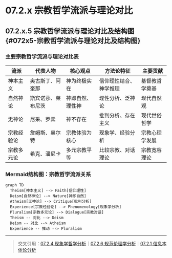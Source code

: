 # 07.2.x 宗教哲学流派与理论对比

## 07.2.x.5 宗教哲学流派与理论对比及结构图 {#072x5-宗教哲学流派与理论对比及结构图}

### 主要宗教哲学流派与理论对比表

| 流派         | 代表人物         | 核心观点         | 方法论特征         | 主要贡献         |
|--------------|------------------|------------------|--------------------|------------------|
| 神本主义     | 奥古斯丁、阿奎那 | 神为终极实在     | 信仰理性结合、神学推理 | 基督教哲学奠基   |
| 自然神论     | 斯宾诺莎、莱布尼茨 | 神即自然、理性神 | 理性分析、泛神论   | 现代自然观       |
| 无神论       | 尼采、罗素       | 神不存在         | 批判分析、存在主义 | 现代世俗哲学     |
| 宗教经验论   | 詹姆斯、奥尔特   | 宗教体验为核心   | 现象学、经验分析   | 宗教心理学发展   |
| 宗教多元论   | 希克、潘尼卡     | 多元宗教平等     | 比较宗教、对话理论 | 宗教宽容理论     |

### Mermaid结构图：宗教哲学流派关系

```mermaid
graph TD
  Theism[神本主义] --> Faith[信仰理性]
  Deism[自然神论] --> Nature[神即自然]
  Atheism[无神论] --> Critique[批判分析]
  Experience[宗教经验论] --> Phenomenology[现象学分析]
  Pluralism[宗教多元论] --> Dialogue[宗教对话]
  Theism -- 对比 --> Deism
  Deism -- 对比 --> Atheism
  Experience -- 推动 --> Pluralism
```

---
> 交叉引用：[07.2.4 现象学哲学分析](./现象学哲学分析.md)｜[07.2.6 规范伦理学分析](./规范伦理学分析.md)｜[07.2.1 信息本体论分析](./信息本体论分析.md)
